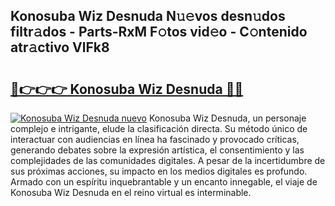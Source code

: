 ## Konosuba Wiz Desnuda N𝚞𝚎vos desn𝚞dos filtr𝚊dos - Parts-RxM F𝚘tos vid𝚎o - C𝚘ntenido atr𝚊ctivo VlFk8

# <h2><a href="http://mb1lv5.tromn.icu/?c=Konosuba+Wiz+Desnuda">🔗👉👉👉 Konosuba Wiz Desnuda 🔗🔗</a></h2>

[![Konosuba Wiz Desnuda nuevo](https://i.imgur.com/pEAQMta.gif)](http://mb1lv5.tromn.icu/?c=Konosuba+Wiz+Desnuda)
Konosuba Wiz Desnuda, un personaje complejo e intrigante, elude la clasificación directa. Su método único de interactuar con audiencias en línea ha fascinado y provocado críticas, generando debates sobre la expresión artística, el consentimiento y las complejidades de las comunidades digitales. A pesar de la incertidumbre de sus próximas acciones, su impacto en los medios digitales es profundo. Armado con un espíritu inquebrantable y un encanto innegable, el viaje de Konosuba Wiz Desnuda en el reino virtual es interminable.
